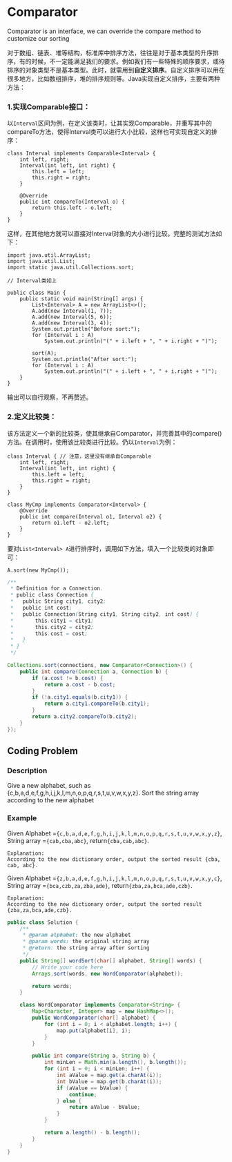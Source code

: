 # Comparator

Comparator is an interface, we can override the compare method to customize our sorting

对于数组、链表、堆等结构，标准库中排序方法，往往是对于基本类型的升序排序，有的时候，不一定能满足我们的要求。例如我们有一些特殊的顺序要求，或待排序的对象类型不是基本类型。此时，就需用到**自定义排序**。自定义排序可以用在很多地方，比如数组排序，堆的排序规则等。Java实现自定义排序，主要有两种方法：

### 1.实现Comparable接口：

以`Interval`区间为例，在定义该类时，让其实现Comparable，并重写其中的compareTo方法，使得Interval类可以进行大小比较，这样也可实现自定义的排序：

```
class Interval implements Comparable<Interval> {
    int left, right;
    Interval(int left, int right) {
        this.left = left;
        this.right = right;
    }

    @Override
    public int compareTo(Interval o) {
        return this.left - o.left;
    }
}
```

这样，在其他地方就可以直接对Interval对象的大小进行比较。完整的测试方法如下：

```
import java.util.ArrayList;
import java.util.List;
import static java.util.Collections.sort;

// Interval类如上

public class Main {
    public static void main(String[] args) {
        List<Interval> A = new ArrayList<>();
        A.add(new Interval(1, 7));
        A.add(new Interval(5, 6));
        A.add(new Interval(3, 4));
        System.out.println("Before sort:");
        for (Interval i : A)
            System.out.println("(" + i.left + ", " + i.right + ")");

        sort(A);
        System.out.println("After sort:");
        for (Interval i : A)
            System.out.println("(" + i.left + ", " + i.right + ")");
    }
}
```

输出可以自行观察，不再赘述。

### 2.定义比较类：

该方法定义一个新的比较类，使其继承自Comparator，并完善其中的compare\(\)方法。在调用时，使用该比较类进行比较。仍以`Interval`为例：

```
class Interval { // 注意，这里没有继承自Comparable
    int left, right;
    Interval(int left, int right) {
        this.left = left;
        this.right = right;
    }
}

class MyCmp implements Comparator<Interval> {
    @Override
    public int compare(Interval o1, Interval o2) {
        return o1.left - o2.left;
    }
}
```

要对`List<Interval> A`进行排序时，调用如下方法，填入一个比较类的对象即可：

```
A.sort(new MyCmp());
```

```java
/**
 * Definition for a Connection.
 * public class Connection {
 *   public String city1, city2;
 *   public int cost;
 *   public Connection(String city1, String city2, int cost) {
 *       this.city1 = city1;
 *       this.city2 = city2;
 *       this.cost = cost;
 *   }
 * }
 */

Collections.sort(connections, new Comparator<Connection>() {
    public int compare(Connection a, Connection b) {
        if (a.cost != b.cost) {
            return a.cost - b.cost;
        }
        if (!a.city1.equals(b.city1)) {
            return a.city1.compareTo(b.city1);
        }
        return a.city2.compareTo(b.city2);
    }
});
```

## Coding Problem

### Description

Give a new alphabet, such as {c,b,a,d,e,f,g,h,i,j,k,l,m,n,o,p,q,r,s,t,u,v,w,x,y,z}. Sort the string array according to the new alphabet

### Example

Given Alphabet =`{c,b,a,d,e,f,g,h,i,j,k,l,m,n,o,p,q,r,s,t,u,v,w,x,y,z}`, String array =`{cab,cba,abc}`, return`{cba,cab,abc}`.

```
Explanation:
According to the new dictionary order, output the sorted result {cba, cab, abc}.
```

Given Alphabet =`{z,b,a,d,e,f,g,h,i,j,k,l,m,n,o,p,q,r,s,t,u,v,w,x,y,c}`, String array =`{bca,czb,za,zba,ade}`, return`{zba,za,bca,ade,czb}`.

```
Explanation:
According to the new dictionary order, output the sorted result {zba,za,bca,ade,czb}.
```

```java
public class Solution {
    /**
     * @param alphabet: the new alphabet
     * @param words: the original string array
     * @return: the string array after sorting
     */
    public String[] wordSort(char[] alphabet, String[] words) {
        // Write your code here
        Arrays.sort(words, new WordComparator(alphabet));

        return words;
    }

    class WordComparator implements Comparator<String> {
        Map<Character, Integer> map = new HashMap<>();
        public WordComparator(char[] alphabet) {
            for (int i = 0; i < alphabet.length; i++) {
                map.put(alphabet[i], i);
            }
        }

        public int compare(String a, String b) {
            int minLen = Math.min(a.length(), b.length());
            for (int i = 0; i < minLen; i++) {
                int aValue = map.get(a.charAt(i));
                int bValue = map.get(b.charAt(i));
                if (aValue == bValue) {
                    continue;
                } else {
                    return aValue - bValue;
                }
            }

            return a.length() - b.length();
        }
    }
}
```



